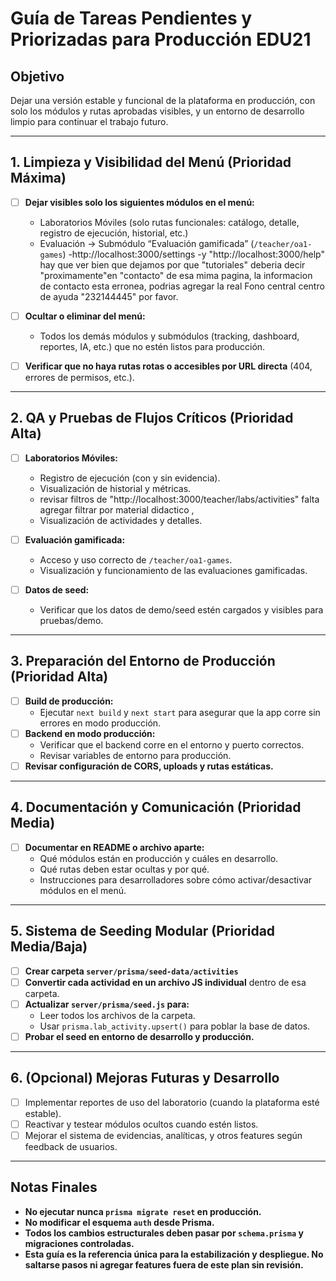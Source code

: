 # Guía de Tareas Pendientes y Priorizadas para Producción EDU21

## Objetivo
Dejar una versión estable y funcional de la plataforma en producción, con solo los módulos y rutas aprobadas visibles, y un entorno de desarrollo limpio para continuar el trabajo futuro.

---

## 1. Limpieza y Visibilidad del Menú (Prioridad Máxima)

- [ ] **Dejar visibles solo los siguientes módulos en el menú:**
  - Laboratorios Móviles (solo rutas funcionales: catálogo, detalle, registro de ejecución, historial, etc.)
  - Evaluación → Submódulo “Evaluación gamificada” (`/teacher/oa1-games`)
  -http://localhost:3000/settings 
  -y "http://localhost:3000/help" hay que ver bien que dejamos por que "tutoriales" deberia decir "proximamente"en "contacto" de esa mima pagina, la informacion de contacto esta erronea, podrias agregar la real Fono central centro de ayuda "232144445" por favor. 

- [ ] **Ocultar o eliminar del menú:**
  - Todos los demás módulos y submódulos (tracking, dashboard, reportes, IA, etc.) que no estén listos para producción.
- [ ] **Verificar que no haya rutas rotas o accesibles por URL directa** (404, errores de permisos, etc.).

---

## 2. QA y Pruebas de Flujos Críticos (Prioridad Alta)

- [ ] **Laboratorios Móviles:**
  - Registro de ejecución (con y sin evidencia).
  - Visualización de historial y métricas.
  - revisar filtros de "http://localhost:3000/teacher/labs/activities" falta agregar filtrar por material didactico , 
  - Visualización de actividades y detalles.
- [ ] **Evaluación gamificada:**
  - Acceso y uso correcto de `/teacher/oa1-games`.
  - Visualización y funcionamiento de las evaluaciones gamificadas.
  
- [ ] **Datos de seed:**
  - Verificar que los datos de demo/seed estén cargados y visibles para pruebas/demo.

---

## 3. Preparación del Entorno de Producción (Prioridad Alta)

- [ ] **Build de producción:**
  - Ejecutar `next build` y `next start` para asegurar que la app corre sin errores en modo producción.
- [ ] **Backend en modo producción:**
  - Verificar que el backend corre en el entorno y puerto correctos.
  - Revisar variables de entorno para producción.
- [ ] **Revisar configuración de CORS, uploads y rutas estáticas.**

---

## 4. Documentación y Comunicación (Prioridad Media)

- [ ] **Documentar en README o archivo aparte:**
  - Qué módulos están en producción y cuáles en desarrollo.
  - Qué rutas deben estar ocultas y por qué.
  - Instrucciones para desarrolladores sobre cómo activar/desactivar módulos en el menú.

---

## 5. Sistema de Seeding Modular (Prioridad Media/Baja)

- [ ] **Crear carpeta `server/prisma/seed-data/activities`**
- [ ] **Convertir cada actividad en un archivo JS individual** dentro de esa carpeta.
- [ ] **Actualizar `server/prisma/seed.js` para:**
  - Leer todos los archivos de la carpeta.
  - Usar `prisma.lab_activity.upsert()` para poblar la base de datos.
- [ ] **Probar el seed en entorno de desarrollo y producción.**

---

## 6. (Opcional) Mejoras Futuras y Desarrollo

- [ ] Implementar reportes de uso del laboratorio (cuando la plataforma esté estable).
- [ ] Reactivar y testear módulos ocultos cuando estén listos.
- [ ] Mejorar el sistema de evidencias, analíticas, y otros features según feedback de usuarios.

---

## Notas Finales
- **No ejecutar nunca `prisma migrate reset` en producción.**
- **No modificar el esquema `auth` desde Prisma.**
- **Todos los cambios estructurales deben pasar por `schema.prisma` y migraciones controladas.**
- **Esta guía es la referencia única para la estabilización y despliegue. No saltarse pasos ni agregar features fuera de este plan sin revisión.** 